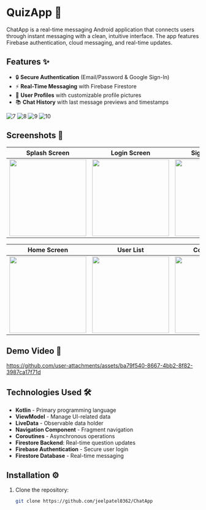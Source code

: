 # QuizApp 🧠

ChatApp is a real-time messaging Android application that connects users through instant messaging with a clean, intuitive interface. The app features Firebase authentication, cloud messaging, and real-time updates.

## Features ✨
- 🔒 **Secure Authentication** (Email/Password & Google Sign-In)
- ⚡ **Real-Time Messaging** with Firebase Firestore
- 👤 **User Profiles** with customizable profile pictures
- 📚 **Chat History** with last message previews and timestamps

![7](https://github.com/user-attachments/assets/405b33aa-ebbe-411b-b556-cf0d5b9e7b85)
![8](https://github.com/user-attachments/assets/809c4614-26d7-485f-a30e-c4ef1a0169a3)
![9](https://github.com/user-attachments/assets/a5dcba71-167f-402a-9d03-2439659425be)
![10](https://github.com/user-attachments/assets/5eac0ea9-4cac-4ccc-92a2-ae0b684c4339)


## Screenshots 📸
| Splash Screen | Login Screen | SignUp Screen | Forget Password Screen | SignIn With Google |
|---------------|-------------|------------|------|---------|
| <img src="https://github.com/user-attachments/assets/3a5d2acf-6d7c-4639-8cc8-3d2f365f6565" width="200"> | <img src="https://github.com/user-attachments/assets/1323ab35-8424-4fe9-98c1-217e25cabc53" width="200"> | <img src="https://github.com/user-attachments/assets/e91da5ab-a2d8-4c09-a758-197a9539434b" width="200"> | <img src="https://github.com/user-attachments/assets/c138fe29-ef99-47c2-9435-2173dd6f09eb" width="200"> | <img src="https://github.com/user-attachments/assets/d781ae2a-00d2-403e-a085-59da06493c78" width="200"> |

| Home Screen | User List | Conversation | Profile | More |
|---------------|-------------|------------|------|---------|
| <img src="https://github.com/user-attachments/assets/ff66b6c1-9e6c-4edb-a260-f6db98214b4e" width="200"> | <img src="https://github.com/user-attachments/assets/2e2dc646-735b-4045-8041-e8ba1fb7e85f" width="200"> | <img src="https://github.com/user-attachments/assets/42d0686f-1e4f-494f-899d-063e555f9293" width="200"> | <img src="https://github.com/user-attachments/assets/7acfa892-e265-49fe-b1ab-7e55f8a7933d" width="200"> | <img src="https://github.com/user-attachments/assets/c139e82c-4711-4b85-8132-33c962eda08b" width="200"> |

## Demo Video 🎥

https://github.com/user-attachments/assets/ba79f540-8667-4bb2-8f82-3987ca17f71d

## Technologies Used 🛠️
- **Kotlin** - Primary programming language  
- **ViewModel** - Manage UI-related data  
- **LiveData** - Observable data holder  
- **Navigation Component** - Fragment navigation  
- **Coroutines** - Asynchronous operations
- **Firestore Backend**: Real-time question updates
- **Firebase Authentication** - Secure user login
- **Firestore Database** - Real-time messaging

## Installation ⚙️
1. Clone the repository:
   ```bash
   git clone https://github.com/jeelpatel0362/ChatApp
